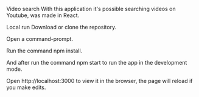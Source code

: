 Video search
With this application it's possible searching videos on Youtube, was made in React.

Local run
Download or clone the repository.

Open a command-prompt.

Run the command npm install.

And after run the command npm start to run the app in the development mode.

Open http://localhost:3000 to view it in the browser, the page will reload if you make edits.